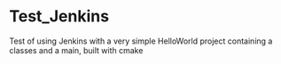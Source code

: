 Test_Jenkins
============

Test of using Jenkins with a very simple HelloWorld project containing a classes and a main, built with cmake

